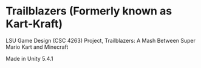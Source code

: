 # Trailblazers (Formerly known as Kart-Kraft)
LSU Game Design (CSC 4263) Project, Trailblazers: A Mash Between Super Mario Kart and Minecraft

Made in Unity 5.4.1
